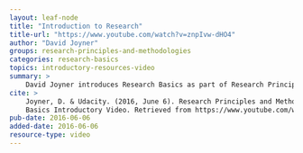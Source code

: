 ```yaml
---
layout: leaf-node
title: "Introduction to Research"
title-url: "https://www.youtube.com/watch?v=znpIvw-dHO4"
author: "David Joyner"
groups: research-principles-and-methodologies
categories: research-basics
topics: introductory-resources-video
summary: >
    David Joyner introduces Research Basics as part of Research Principles and Methodologies.
cite: >
    Joyner, D. & Udacity. (2016, June 6). Research Principles and Methodologies: Research
    Basics Introductory Video. Retrieved from https://www.youtube.com/watch?v=znpIvw-dHO4
pub-date: 2016-06-06
added-date: 2016-06-06
resource-type: video
---
```

